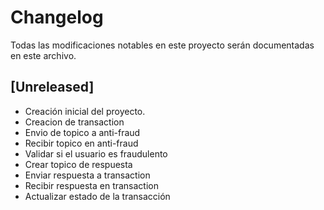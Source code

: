 # Changelog

Todas las modificaciones notables en este proyecto serán documentadas en este archivo.

## [Unreleased]
- Creación inicial del proyecto.
- Creacion de transaction
- Envio de topico a anti-fraud
- Recibir topico en anti-fraud
- Validar si el usuario es fraudulento
- Crear topico de respuesta
- Enviar respuesta a transaction
- Recibir respuesta en transaction
- Actualizar estado de la transacción
